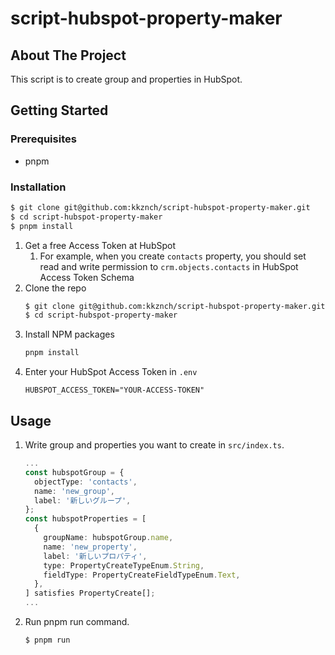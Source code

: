 # script-hubspot-property-maker

## About The Project

This script is to create group and properties in HubSpot.

## Getting Started

### Prerequisites

- pnpm

### Installation

```sh
$ git clone git@github.com:kkznch/script-hubspot-property-maker.git
$ cd script-hubspot-property-maker
$ pnpm install
```

1. Get a free Access Token at HubSpot
   1. For example, when you create `contacts` property, you should set read and write permission to `crm.objects.contacts` in HubSpot Access Token Schema
2. Clone the repo
   ```sh
   $ git clone git@github.com:kkznch/script-hubspot-property-maker.git
   $ cd script-hubspot-property-maker
   ```
3. Install NPM packages
   ```sh
   pnpm install
   ```
4. Enter your HubSpot Access Token in `.env`
   ```shell
   HUBSPOT_ACCESS_TOKEN="YOUR-ACCESS-TOKEN"
   ```

## Usage

1. Write group and properties you want to create in `src/index.ts`.
   ```ts:src/index.ts
   ...
   const hubspotGroup = {
     objectType: 'contacts',
     name: 'new_group',
     label: '新しいグループ',
   };
   const hubspotProperties = [
     {
       groupName: hubspotGroup.name,
       name: 'new_property',
       label: '新しいプロパティ',
       type: PropertyCreateTypeEnum.String,
       fieldType: PropertyCreateFieldTypeEnum.Text,
     },
   ] satisfies PropertyCreate[];
   ...
   ```
2. Run pnpm run command.
   ```shell
   $ pnpm run
   ```

